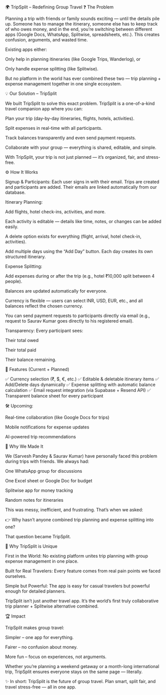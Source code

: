 🌍 TripSplit – Redefining Group Travel
❓ The Problem

Planning a trip with friends or family sounds exciting — until the details pile up. Someone has to manage the itinerary, someone else has to keep track of who owes money, and in the end, you’re switching between different apps (Google Docs, WhatsApp, Splitwise, spreadsheets, etc.). This creates confusion, arguments, and wasted time.

Existing apps either:

Only help in planning itineraries (like Google Trips, Wanderlog), or

Only handle expense splitting (like Splitwise).

But no platform in the world has ever combined these two — trip planning + expense management together in one single ecosystem.

💡 Our Solution – TripSplit

We built TripSplit to solve this exact problem. TripSplit is a one-of-a-kind travel companion app where you can:

Plan your trip (day-by-day itineraries, flights, hotels, activities).

Split expenses in real-time with all participants.

Track balances transparently and even send payment requests.

Collaborate with your group — everything is shared, editable, and simple.

With TripSplit, your trip is not just planned — it’s organized, fair, and stress-free.

⚙️ How It Works

Signup & Participants: Each user signs in with their email. Trips are created and participants are added. Their emails are linked automatically from our database.

Itinerary Planning:

Add flights, hotel check-ins, activities, and more.

Each activity is editable — details like time, notes, or changes can be added easily.

A delete option exists for everything (flight, arrival, hotel check-in, activities).

Add multiple days using the “Add Day” button. Each day creates its own structured itinerary.

Expense Splitting:

Add expenses during or after the trip (e.g., hotel ₹10,000 split between 4 people).

Balances are updated automatically for everyone.

Currency is flexible — users can select INR, USD, EUR, etc., and all balances reflect the chosen currency.

You can send payment requests to participants directly via email (e.g., request to Saurav Kumar goes directly to his registered email).

Transparency: Every participant sees:

Their total owed

Their total paid

Their balance remaining.

🔑 Features (Current + Planned)

✅ Currency selection (₹, $, €, etc.)
✅ Editable & deletable itinerary items
✅ Add/Delete days dynamically
✅ Expense splitting with automatic balance calculation
✅ Email request integration (via Supabase + Resend API)
✅ Transparent balance sheet for every participant

🛠️ Upcoming:

Real-time collaboration (like Google Docs for trips)

Mobile notifications for expense updates

AI-powered trip recommendations

🎯 Why We Made It

We (Sarvesh Pandey & Saurav Kumar) have personally faced this problem during trips with friends. We always had:

One WhatsApp group for discussions

One Excel sheet or Google Doc for budget

Splitwise app for money tracking

Random notes for itineraries

This was messy, inefficient, and frustrating. That’s when we asked:

👉 Why hasn’t anyone combined trip planning and expense splitting into one?

That question became TripSplit.

🚀 Why TripSplit is Unique

First in the World: No existing platform unites trip planning with group expense management in one place.

Built for Real Travelers: Every feature comes from real pain points we faced ourselves.

Simple but Powerful: The app is easy for casual travelers but powerful enough for detailed planners.

TripSplit isn’t just another travel app. It’s the world’s first truly collaborative trip planner + Splitwise alternative combined.

🏆 Impact

TripSplit makes group travel:

Simpler – one app for everything.

Fairer – no confusion about money.

More fun – focus on experiences, not arguments.

Whether you’re planning a weekend getaway or a month-long international trip, TripSplit ensures everyone stays on the same page — literally.

✨ In short: TripSplit is the future of group travel. Plan smart, split fair, and travel stress-free — all in one app.
